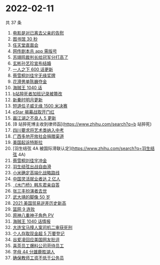 # 2022-02-11

共 37 条

<!-- BEGIN -->
<!-- 最后更新时间 Fri Feb 11 2022 18:14:07 GMT+0800 (China Standard Time) -->

1. [电影是对已离去父亲的告慰](https://www.zhihu.com/search?q=水门桥七连连长之子)
1. [图书馆 30 秒](https://www.zhihu.com/search?q=图书馆30秒)
1. [任天堂直面会](https://www.zhihu.com/search?q=任天堂)
1. [网传剧本杀 app 需版号](https://www.zhihu.com/search?q=剧本杀)
1. [苏翊鸣裁判长给冠军分打高了](https://www.zhihu.com/search?q=苏翊鸣裁判长)
1. [玄彬孙艺珍宣布结婚](https://www.zhihu.com/search?q=玄彬孙艺珍)
1. [一人之下 600 话更新](https://www.zhihu.com/search?q=一人之下)
1. [蔡雪桐刘佳宇无缘奖牌](https://www.zhihu.com/search?q=单板滑雪)
1. [花滑男单陈巍夺金](https://www.zhihu.com/search?q=花样滑冰)
1. [海贼王 1040 话](https://www.zhihu.com/search?q=海贼王)
1. [b站猝死者加班记录被篡改](https://www.zhihu.com/search?q=b站猝死者加班记录被篡改)
1. [新秦时明月更新](https://www.zhihu.com/search?q=新秦时明月)
1. [短道任子威无缘 1500 米决赛](https://www.zhihu.com/search?q=短道速滑)
1. [eStar 揭幕战取开门红](https://www.zhihu.com/search?q=estar)
1. [画江湖之不良人 5 更新](https://www.zhihu.com/search?q=画江湖)
1. [B 站猝死博主收到律师函](https://www.zhihu.com/search?q=b 站猝死)
1. [四川要求将艺术类纳入中考](https://www.zhihu.com/search?q=四川中考)
1. [广西多地开放社会捐赠渠道](https://www.zhihu.com/search?q=广西开放社会捐赠渠道)
1. [美国起诉特斯拉](https://www.zhihu.com/search?q=美国起诉特斯拉)
1. [羽生结弦 4A 被国际滑联认定](https://www.zhihu.com/search?q=羽生结弦 4A)
1. [蔡雪桐刘佳宇冲金](https://www.zhihu.com/search?q=单板滑雪)
1. [羽生结弦出战自由滑](https://www.zhihu.com/search?q=花样滑冰)
1. [小米确定高端化战略路线](https://www.zhihu.com/search?q=小米高端化)
1. [中国灵活就业者达 2 亿人](https://www.zhihu.com/search?q=灵活就业者)
1. [《水门桥》韩东君亲自答](https://www.zhihu.com/search?q=水门桥)
1. [张三丰扮演者去世](https://www.zhihu.com/search?q=张三丰扮演者)
1. [武大靖的脚像 50 岁](https://www.zhihu.com/search?q=武大靖)
1. [2021 美国贸易逆差历史新高](https://www.zhihu.com/search?q=美国贸易逆差)
1. [篮网 9 连败](https://www.zhihu.com/search?q=篮网)
1. [原神八重神子角色 PV](https://www.zhihu.com/search?q=原神)
1. [海贼王 1040 话情报](https://www.zhihu.com/search?q=海贼王)
1. [大连宝马撞人案司机二审获死刑](https://www.zhihu.com/search?q=大连宝马撞人案)
1. [个人存取现金超 5 万要登记](https://www.zhihu.com/search?q=个人存取)
1. [谷爱凌回应美国网友批评](https://www.zhihu.com/search?q=谷爱凌回应)
1. [喜茶员工爆料公司苛待员工](https://www.zhihu.com/search?q=喜茶员工爆料)
1. [字母 44 分雄鹿胜湖人](https://www.zhihu.com/search?q=湖人)
1. [确保教师工资不低于公务员](https://www.zhihu.com/search?q=确保教师工资不低于公务员)

<!-- END -->
